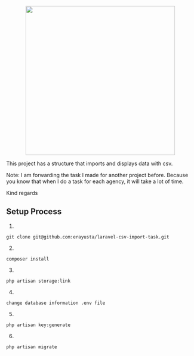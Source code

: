 <p align="center"><a href="https://laravel.com" target="_blank"><img src="https://raw.githubusercontent.com/laravel/art/master/logo-lockup/5%20SVG/2%20CMYK/1%20Full%20Color/laravel-logolockup-cmyk-red.svg" width="400"></a></p>

This project has a structure that imports and displays data with csv.

Note: I am forwarding the task I made for another project before. Because you know that when I do a task for each agency, it will take a lot of time.

Kind regards




## Setup Process
 
1.
```
git clone git@github.com:erayusta/laravel-csv-import-task.git
```
2.
```
composer install
```
3.
```
php artisan storage:link
```

4.
```
change database information .env file
```

5.
```
php artisan key:generate
```


6.
```
php artisan migrate
```



